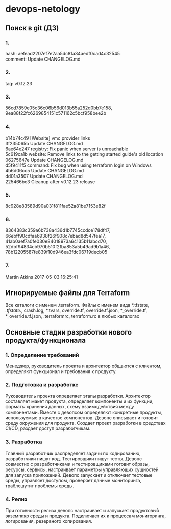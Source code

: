 # devops-netology

## Поиск в git (ДЗ)

### 1.
hash: aefead2207ef7e2aa5dc81a34aedf0cad4c32545 </br>
comment: Update CHANGELOG.md

### 2.
tag: v0.12.23

### 3.
56cd7859e05c36c06b56d013b55a252d0bb7e158, 9ea88f22fc6269854151c571162c5bcf958bee2b

### 4.
b14b74c49 [Website] vmc provider links </br>
3f235065b Update CHANGELOG.md </br>
6ae64e247 registry: Fix panic when server is unreachable </br>
5c619ca1b website: Remove links to the getting started guide's old location </br>
06275647e Update CHANGELOG.md </br>
d5f9411f5 command: Fix bug when using terraform login on Windows </br>
4b6d06cc5 Update CHANGELOG.md </br>
dd01a3507 Update CHANGELOG.md </br>
225466bc3 Cleanup after v0.12.23 release

### 5.
8c928e83589d90a031f811fae52a81be7153e82f

### 6.
8364383c359a6b738a436d1b7745ccdce178df47, 66ebff90cdfaa6938f26f908c7ebad8d547fea17, 41ab0aef7a0fe030e84018973a64135b11abcd70, 52dbf94834cb970b510f2fba853a5b49ad9b1a46, 78b12205587fe839f10d946ea3fdc06719decb05

### 7.
Martin Atkins 2017-05-03 16:25:41


## Игнорируемые файлы для Terraform

Все каталоги с именем .terraform. Файлы с именем вида *.tfstate, *.tfstate.*, crash.log, *.tvars, override.tf, override.tf.json, *_override.tf, *_override.tf.json, .terraformrc, terraform.rc в любых каталогах


## Основные стадии разработки нового продукта/функционала

### 1. Определение требований
Менеджер, руководитель проекта и архитектор общаются с клиентом, определяют функционал и требования к продукту.

### 2. Подготовка к разработке
Руководитель проекта определяет этапы разработки.
Архитектор составляет макет продукта, определяет компоненты и их функции, форматы хранения данных, схему взаимодействия между компонентами. Вместе с девопсом определяют конкретные продукты, используемые в качестве компонентов.
Девопс описывает и готовит среду окружения для продукта. Создает проект разработки в средствах CI/CD, раздает доступ разработчикам.

### 3. Разработка
Главный разработчик распределяет задачи по кодированию, разработчики пишут код.
Тестировщики пишут тесты.
Девопс совместно с разработчиками и тестировщиками готовит образы, ресурсы, сервисы, настраивает параметры управляющих сущностей для запуска приложений. Девопс запускает и отключает тестовые среды, управляет доступом, проверяет данные мониторинга, траблешутит проблемы среды.

### 4. Релиз 
При готовности релиза девопс настраивает и запускает продуктовый экземпляр среды и продукта. Подключает их к процессам мониторинга, логирования, резервного копирования.
